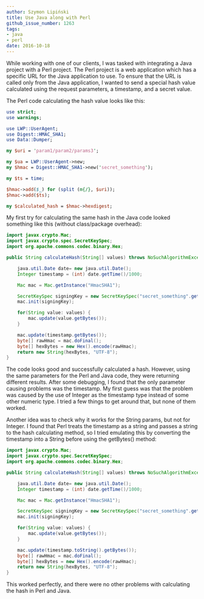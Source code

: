 ```yaml
---
author: Szymon Lipiński
title: Use Java along with Perl
github_issue_number: 1263
tags:
- java
- perl
date: 2016-10-18
---
```


While working with one of our clients, I was tasked with integrating a Java project with a Perl project. The Perl project is a web application which has a specific URL for the Java application to use. To ensure that the URL is called only from the Java application, I wanted to send a special hash value calculated using the request parameters, a timestamp, and a secret value.

The Perl code calculating the hash value looks like this:

```perl
use strict;
use warnings;

use LWP::UserAgent;
use Digest::HMAC_SHA1;
use Data::Dumper;

my $uri = 'param1/param2/params3';

my $ua = LWP::UserAgent->new;
my $hmac = Digest::HMAC_SHA1->new('secret_something');

my $ts = time;

$hmac->add($_) for (split (m{/}, $uri));
$hmac->add($ts);

my $calculated_hash = $hmac->hexdigest;
```

My first try for calculating the same hash in the Java code looked something like this (without class/package overhead):

```java
import javax.crypto.Mac;
import javax.crypto.spec.SecretKeySpec;
import org.apache.commons.codec.binary.Hex;

public String calculateHash(String[] values) throws NoSuchAlgorithmException, UnsupportedEncodingException, InvalidKeyException {

    java.util.Date date= new java.util.Date();
    Integer timestamp = (int) date.getTime()/1000;

    Mac mac = Mac.getInstance("HmacSHA1");

    SecretKeySpec signingKey = new SecretKeySpec("secret_something".getBytes(), "HmacSHA1");
    mac.init(signingKey);

    for(String value: values) {
        mac.update(value.getBytes());
    }

    mac.update(timestamp.getBytes());
    byte[] rawHmac = mac.doFinal();
    byte[] hexBytes = new Hex().encode(rawHmac);
    return new String(hexBytes, "UTF-8");
}
```

The code looks good and successfully calculated a hash. However, using the same parameters for the Perl and Java code, they were returning different results. After some debugging, I found that the only parameter causing problems was the timestamp. My first guess was that the problem was caused by the use of Integer as the timestamp type instead of some other numeric type. I tried a few things to get around that, but none of them worked.

Another idea was to check why it works for the String params, but not for Integer. I found that Perl treats the timestamp as a string and passes a string to the hash calculating method, so I tried emulating this by converting the timestamp into a String before using the getBytes() method:

```java
import javax.crypto.Mac;
import javax.crypto.spec.SecretKeySpec;
import org.apache.commons.codec.binary.Hex;

public String calculateHash(String[] values) throws NoSuchAlgorithmException, UnsupportedEncodingException, InvalidKeyException {

    java.util.Date date= new java.util.Date();
    Integer timestamp = (int) date.getTime()/1000;

    Mac mac = Mac.getInstance("HmacSHA1");

    SecretKeySpec signingKey = new SecretKeySpec("secret_something".getBytes(), "HmacSHA1");
    mac.init(signingKey);

    for(String value: values) {
        mac.update(value.getBytes());
    }

    mac.update(timestamp.toString().getBytes());
    byte[] rawHmac = mac.doFinal();
    byte[] hexBytes = new Hex().encode(rawHmac);
    return new String(hexBytes, "UTF-8");
}
```

This worked perfectly, and there were no other problems with calculating the hash in Perl and Java.
